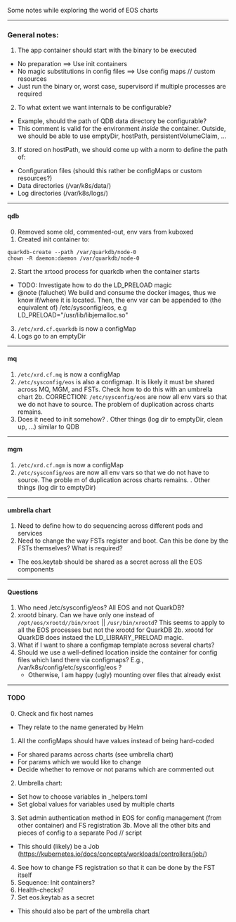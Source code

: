 Some notes while exploring the world of EOS charts


-----
### General notes:
1. The app container should start with the binary to be executed
  - No preparation ==> Use init containers
  - No magic substitutions in config files ==> Use config maps // custom resources
  - Just run the binary or, worst case, supervisord if multiple processes are required

2. To what extent we want internals to be configurable?
  - Example, should the path of QDB data directory be configurable?
  - This comment is valid for the environment _inside_ the container. Outside, we should be able to use emptyDir, hostPath, persistentVolumeClaim, ...

3. If stored on hostPath, we should come up with a norm to define the path of:
  - Configuration files (should this rather be configMaps or custom resources?)
  - Data directories (/var/k8s/data/)
  - Log directories (/var/k8s/logs/)


-----
#### qdb
0. Removed some old, commented-out, env vars from kuboxed
1. Created init container to:
```
quarkdb-create --path /var/quarkdb/node-0
chown -R daemon:daemon /var/quarkdb/node-0
```
2. Start the xrtood process for quarkdb when the container starts
  - TODO: Investigate how to do the LD_PRELOAD magic
  - @note (faluchet) We build and consume the docker images, thus we know if/where it is located.
          Then, the env var can be appended to (the equivalent of) /etc/sysconfig/eos, e.g LD_PRELOAD="/usr/lib/libjemalloc.so"
3. `/etc/xrd.cf.quarkdb` is now a configMap
4. Logs go to an emptyDir

-----
#### mq
1. `/etc/xrd.cf.mq` is now a configMap
2. `/etc/sysconfig/eos` is also a configmap. It is likely it must be shared across MQ, MGM, and FSTs. Check how to do this with an umbrella chart
2b. CORRECTION: `/etc/sysconfig/eos` are now all env vars so that we do not have to source. The problem of duplication across charts remains.
3. Does it need to init somehow?
. Other things (log dir to emptyDir, clean up, ...) similar to QDB

-----
#### mgm
1. `/etc/xrd.cf.mgm` is now a configMap
2. `/etc/sysconfig/eos` are now all env vars so that we do not have to source. The proble
m of duplication across charts remains.
. Other things (log dir to emptyDir)

-----
#### umbrella chart
1. Need to define how to do sequencing across different pods and services
2. Need to change the way FSTs register and boot. Can this be done by the FSTs themselves? What is required?
  - The eos.keytab should be shared as a secret across all the EOS components


-----
#### Questions
1. Who need /etc/sysconfig/eos? All EOS and not QuarkDB?
2. xrootd binary. Can we have only one instead of `/opt/eos/xrootd//bin/xroot` || `/usr/bin/xrootd`? This seems to apply to all the EOS processes but not the xrootd for QuarkDB
2b. xrootd for QuarkDB does instaed the LD_LIBRARY_PRELOAD magic.
3. What if I want to share a configmap template across several charts?
4. Should we use a well-defined location inside the container for config files which land there via configmaps? E.g., /var/k8s/config/etc/sysconfig/eos ?
	- Otherwise, I am happy (ugly) mounting over files that already exist

-----
#### TODO
0. Check and fix host names
  - They relate to the name generated by Helm
1. All the configMaps should have values instead of being hard-coded
  - For shared params across charts (see umbrella chart)
  - For params which we would like to change
  - Decide whether to remove or not params which are commented out
2. Umbrella chart:
  - Set how to choose variables in _helpers.toml
  - Set global values for variables used by multiple charts
3. Set admin authentication method in EOS for config management (from other container) and FS registration
3b. Move all the other bits and pieces of config to a separate Pod // script
  - This should (likely) be a Job (https://kubernetes.io/docs/concepts/workloads/controllers/job/)
4. See how to change FS registration so that it can be done by the FST itself
5. Sequence: Init containers?
6. Health-checks?
7. Set eos.keytab as a secret
  - This should also be part of the umbrella chart
